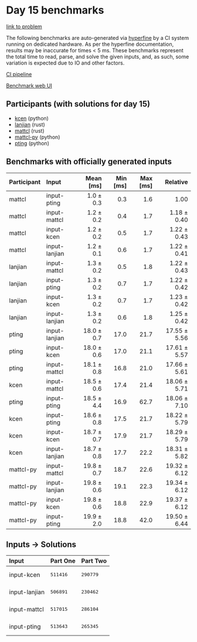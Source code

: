 # Day 15 benchmarks

[link to problem](https://adventofcode.com/2023/day/15)

The following benchmarks are auto-generated via
[hyperfine](https://github.com/sharkdp/hyperfine) by a CI system running on
dedicated hardware. As per the hyperfine documentation, results may be
inaccurate for times < 5 ms. These benchmarks represent the total time to read,
parse, and solve the given inputs, and, as such, some variation is expected due
to IO and other factors.

[CI pipeline](http://ci.papercode.net:8080/teams/main/pipelines/aoc2023)

[Benchmark web UI](https://aoc.ancalagon.black)


## Participants (with solutions for day 15)

- [kcen](https://github.com/kcen/aoc2023) (python)
- [lanjian](https://github.com/lanjian/aoc-2023) (rust)
- [mattcl](https://github.com/mattcl/aoc2023) (rust)
- [mattcl-py](https://github.com/mattcl/aoc2023-py) (python)
- [pting](https://github.com/pting/aoc2023) (python)


## Benchmarks with officially generated inputs

| Participant | Input | Mean [ms] | Min [ms] | Max [ms] | Relative |
|:---|:---|---:|---:|---:|---:|
| mattcl | input-pting | 1.0 ± 0.3 | 0.3 | 1.6 | 1.00 |
| mattcl | input-mattcl | 1.2 ± 0.2 | 0.4 | 1.7 | 1.18 ± 0.40 |
| mattcl | input-kcen | 1.2 ± 0.2 | 0.5 | 1.7 | 1.22 ± 0.43 |
| mattcl | input-lanjian | 1.2 ± 0.1 | 0.6 | 1.7 | 1.22 ± 0.41 |
| lanjian | input-mattcl | 1.3 ± 0.2 | 0.5 | 1.8 | 1.22 ± 0.43 |
| lanjian | input-pting | 1.3 ± 0.2 | 0.7 | 1.7 | 1.22 ± 0.42 |
| lanjian | input-kcen | 1.3 ± 0.2 | 0.7 | 1.7 | 1.23 ± 0.42 |
| lanjian | input-lanjian | 1.3 ± 0.2 | 0.6 | 1.8 | 1.25 ± 0.42 |
| pting | input-lanjian | 18.0 ± 0.7 | 17.0 | 21.7 | 17.55 ± 5.56 |
| pting | input-kcen | 18.0 ± 0.6 | 17.0 | 21.1 | 17.61 ± 5.57 |
| pting | input-mattcl | 18.1 ± 0.8 | 16.8 | 21.0 | 17.66 ± 5.61 |
| kcen | input-mattcl | 18.5 ± 0.6 | 17.4 | 21.4 | 18.06 ± 5.71 |
| pting | input-pting | 18.5 ± 4.4 | 16.9 | 62.7 | 18.06 ± 7.10 |
| kcen | input-pting | 18.6 ± 0.8 | 17.5 | 21.7 | 18.22 ± 5.79 |
| kcen | input-kcen | 18.7 ± 0.7 | 17.9 | 21.7 | 18.29 ± 5.79 |
| kcen | input-lanjian | 18.7 ± 0.8 | 17.7 | 22.2 | 18.31 ± 5.82 |
| mattcl-py | input-mattcl | 19.8 ± 0.7 | 18.7 | 22.6 | 19.32 ± 6.12 |
| mattcl-py | input-lanjian | 19.8 ± 0.6 | 19.1 | 22.3 | 19.34 ± 6.12 |
| mattcl-py | input-kcen | 19.8 ± 0.6 | 18.8 | 22.9 | 19.37 ± 6.12 |
| mattcl-py | input-pting | 19.9 ± 2.0 | 18.8 | 42.0 | 19.50 ± 6.44 |


## Inputs -> Solutions

| Input | Part One | Part Two |
|:---|:---|:---|
|input-kcen|<pre>511416</pre>|<pre>290779</pre>|
|input-lanjian|<pre>506891</pre>|<pre>230462</pre>|
|input-mattcl|<pre>517015</pre>|<pre>286104</pre>|
|input-pting|<pre>513643</pre>|<pre>265345</pre>|